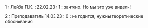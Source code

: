 1 : Лейба П.К. : 22.02.23 : 1 : зачтено. Но мы это уже видели!

2 : Преподаватель 14.03.23 : 0 : не годится, нужны теоретические обоснования
